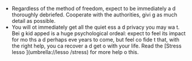[Title]: # (Par la suite)
[Order]: # (5)

*   Regardless of the method of freedom, expect to be immediately a
d thoroughly debriefed. Cooperate with the authorities, givi
g as much detail as possible.
*   You will 
ot immediately get all the quiet
ess a
d privacy you may wa
t. Bei
g kid
apped is a huge psychological ordeal: expect to feel its impact for mo
ths a
d perhaps eve
 years to come, but feel co
fide
t that, with the right help, you ca
 recover a
d get o
 with your life. Read the [Stress lesso
](umbrella://lesso
/stress) for more help o
 this.